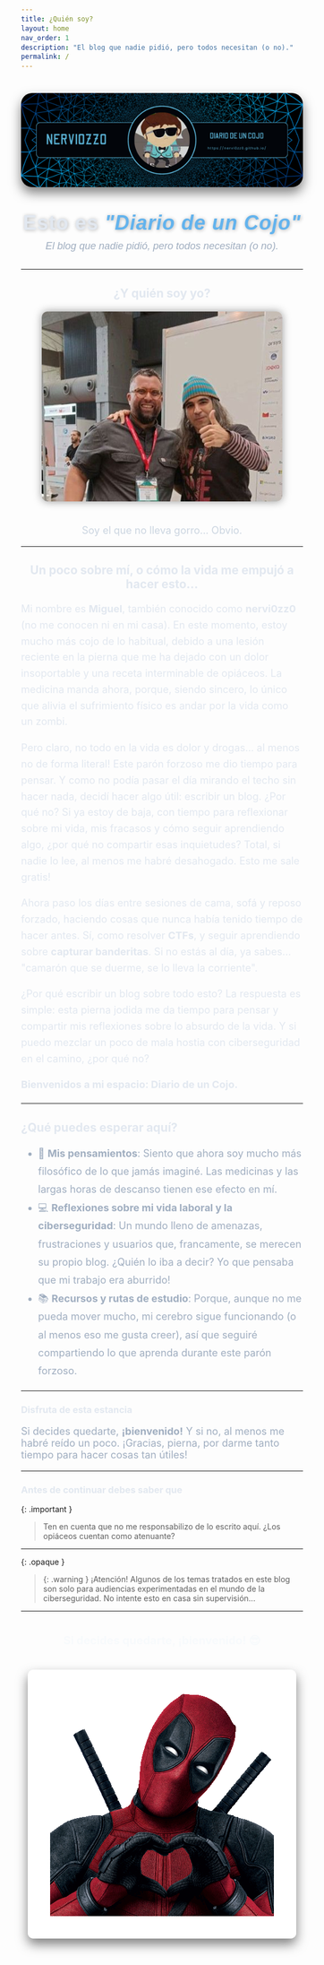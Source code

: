```yaml
---
title: ¿Quién soy?
layout: home
nav_order: 1
description: "El blog que nadie pidió, pero todos necesitan (o no)."
permalink: /
---
```


<div style="text-align: center; margin: 40px 0;">
  <img src="/assets/images/NERVI0ZZ0.png" alt="Portada" style="max-width: 100%; height: auto; border-radius: 20px; box-shadow: 0 10px 20px rgba(0, 0, 0, 0.5); transition: transform 0.3s ease-in-out;" onmouseover="this.style.transform='scale(1.05)';" onmouseout="this.style.transform='scale(1)';">
</div>

<div style="text-align: center; margin: 30px 0;">
<h1 style="font-size: 36px; font-weight: 700; color: #E2E8F0; text-shadow: 1px 1px 6px rgba(0,0,0,0.3); margin: 0; font-family: 'Arial', sans-serif; letter-spacing: 1px;">
  Esto es <span style="color: #63B3ED; font-style: italic;">"Diario de un Cojo"</span>
</h1>
<p style="font-size: 18px; color: #A0AEC0; font-family: 'Arial', sans-serif; font-style: italic; margin-top: 10px;">
  El blog que nadie pidió, pero todos necesitan (o no).
</p>
</div>

---

<h2 align="center" style="color: #E2E8F0;">¿Y quién soy yo?</h2>
<div style="text-align: center; margin-top: 20px;">
  <img src="/assets/images/txemita.jpg" alt="Soy el que no lleva gorro... Obvio." style="max-width: 100%; height: auto; border-radius: 10px; box-shadow: 0 0 15px rgba(0,0,0,0.4); margin-bottom: 20px;">
  <p style="font-size: 18px; color: #CBD5E0;">Soy el que no lleva gorro... Obvio.</p>
</div>

---

<h2 align="center" style="color: #E2E8F0;">Un poco sobre mí, o cómo la vida me empujó a hacer esto…</h2>

<p style="color: #E2E8F0; line-height: 1.6; font-size: 18px;">Mi nombre es <strong>Miguel</strong>, también conocido como <strong>nervi0zz0</strong> (no me conocen ni en mi casa). En este momento, estoy mucho más cojo de lo habitual, debido a una lesión reciente en la pierna que me ha dejado con un dolor insoportable y una receta interminable de opiáceos. La medicina manda ahora, porque, siendo sincero, lo único que alivia el sufrimiento físico es andar por la vida como un zombi.</p>

<p style="color: #E2E8F0; line-height: 1.6; font-size: 18px;">Pero claro, no todo en la vida es dolor y drogas... al menos no de forma literal! Este parón forzoso me dio tiempo para pensar. Y como no podía pasar el día mirando el techo sin hacer nada, decidí hacer algo útil: escribir un blog. ¿Por qué no? Si ya estoy de baja, con tiempo para reflexionar sobre mi vida, mis fracasos y cómo seguir aprendiendo algo, ¿por qué no compartir esas inquietudes? Total, si nadie lo lee, al menos me habré desahogado. Esto me sale gratis!</p>

<p style="color: #E2E8F0; line-height: 1.6; font-size: 18px;">Ahora paso los días entre sesiones de cama, sofá y reposo forzado, haciendo cosas que nunca había tenido tiempo de hacer antes. Sí, como resolver <strong>CTFs</strong>, y seguir aprendiendo sobre <strong>capturar banderitas</strong>. Si no estás al día, ya sabes... "camarón que se duerme, se lo lleva la corriente".</p>

<p style="color: #E2E8F0; line-height: 1.6; font-size: 18px;">¿Por qué escribir un blog sobre todo esto? La respuesta es simple: esta pierna jodida me da tiempo para pensar y compartir mis reflexiones sobre lo absurdo de la vida. Y si puedo mezclar un poco de mala hostia con ciberseguridad en el camino, ¿por qué no?</p>

<p style="color: #E2E8F0; line-height: 1.6; font-size: 18px;"><strong>Bienvenidos a mi espacio: Diario de un Cojo.</strong></p>

---

<h2 style="color: #E2E8F0;">¿Qué puedes esperar aquí?</h2>

<ul style="color: #A0AEC0; font-size: 18px; line-height: 1.8;">
  <li>🧠 <strong>Mis pensamientos</strong>: Siento que ahora soy mucho más filosófico de lo que jamás imaginé. Las medicinas y las largas horas de descanso tienen ese efecto en mí.</li>
  <li>💻 <strong>Reflexiones sobre mi vida laboral y la ciberseguridad</strong>: Un mundo lleno de amenazas, frustraciones y usuarios que, francamente, se merecen su propio blog. ¿Quién lo iba a decir? Yo que pensaba que mi trabajo era aburrido!</li>
  <li>📚 <strong>Recursos y rutas de estudio</strong>: Porque, aunque no me pueda mover mucho, mi cerebro sigue funcionando (o al menos eso me gusta creer), así que seguiré compartiendo lo que aprenda durante este parón forzoso.</li>
</ul>

---

<h3 style="color: #E2E8F0;">Disfruta de esta estancia</h3>

<p style="color: #A0AEC0; font-size: 18px;">Si decides quedarte, <strong>¡bienvenido!</strong> Y si no, al menos me habré reído un poco. ¡Gracias, pierna, por darme tanto tiempo para hacer cosas tan útiles!</p>

---

<h3 style="color: #E2E8F0;">Antes de continuar debes saber que</h3>

{: .important }
> Ten en cuenta que no me responsabilizo de lo escrito aquí. ¿Los opiáceos cuentan como atenuante?

---

{: .opaque }
> {: .warning }
> ¡Atención! Algunos de los temas tratados en este blog son solo para audiencias experimentadas en el mundo de la ciberseguridad. No intente esto en casa sin supervisión...

---

<div style="text-align: center; margin-top: 40px;">
  <span style="font-size: 20px; color: #F7FAFC; font-weight: bold;">Si decides quedarte, ¡bienvenido! 😎</span>
</div>

<div style="text-align: center; margin-top: 40px;">
  <img src="/assets/images/gif/14Vb.gif" alt="corazones" style="max-width: 100%; height: auto; border-radius: 10px; box-shadow: 0 10px 20px rgba(0, 0, 0, 0.5);">
</div>
